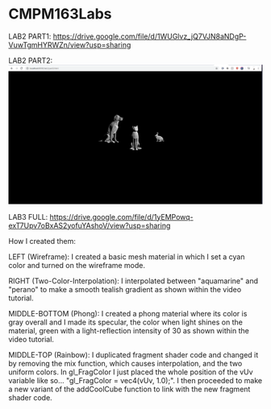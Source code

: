 # CMPM163Labs
LAB2 PART1: https://drive.google.com/file/d/1WUGlvz_jQ7VJN8aNDgP-VuwTgmHYRWZn/view?usp=sharing

LAB2 PART2:
![](images/Picture.png)

LAB3 FULL: https://drive.google.com/file/d/1yEMPowq-exT7Upv7oBxAS2yofuYAshoV/view?usp=sharing

How I created them:

LEFT (Wireframe): I created a basic mesh material in which I set a cyan color and turned on the wireframe mode.

RIGHT (Two-Color-Interpolation): I interpolated between "aquamarine" and "perano" to make a smooth tealish gradient as shown within the video tutorial.

MIDDLE-BOTTOM (Phong): I created a phong material where its color is gray overall and I made its specular, the color when light shines on the material, green with a 
light-reflection intensity of 30 as shown within the video tutorial.

MIDDLE-TOP (Rainbow): I duplicated fragment shader code and changed it by removing the mix function, which causes interpolation, and the two uniform colors. In gl_FragColor I just placed the whole position of the vUv variable like so... "gl_FragColor = vec4(vUv, 1.0);". I then proceeded to make a new variant of the addCoolCube function to link with the new
fragment shader code.
